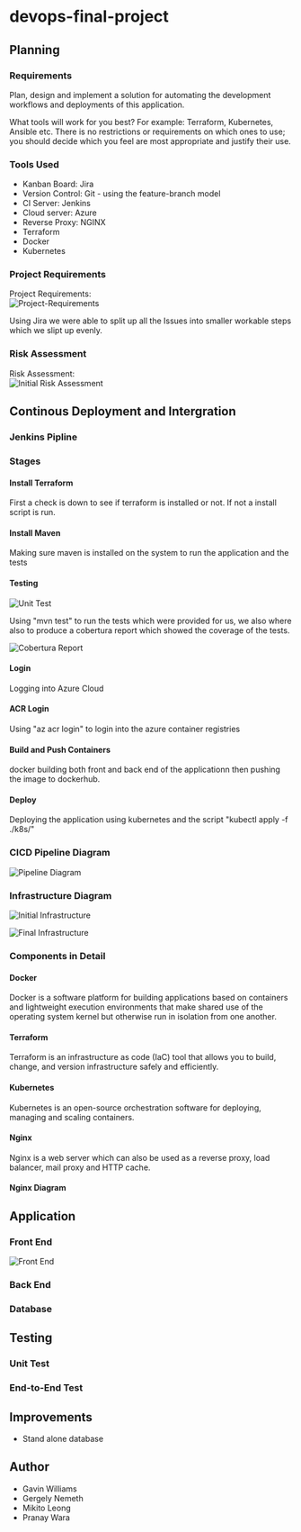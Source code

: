 # devops-final-project

## Planning

### Requirements

Plan, design and implement a solution for automating the development workflows and deployments of this application.

What tools will work for you best? For example: Terraform, Kubernetes, Ansible etc. There is no restrictions or requirements on which ones to use; you should decide which you feel are most appropriate and justify their use.

### Tools Used

* Kanban Board: Jira
* Version Control: Git - using the feature-branch model
* CI Server: Jenkins
* Cloud server: Azure
* Reverse Proxy: NGINX
* Terraform
* Docker
* Kubernetes

### Project Requirements

Project Requirements:  
![Project-Requirements](https://raw.githubusercontent.com/gavthetallone/devops-final-project/featureTCFP-34/diagrams/project%20requirements.jpg)

Using Jira we were able to split up all the Issues into smaller workable steps which we slipt up evenly.

### Risk Assessment

Risk Assessment:  
![Initial Risk Assessment](https://raw.githubusercontent.com/gavthetallone/devops-final-project/featureTCFP-34/diagrams/1st%20risk.jpg)

## Continous Deployment and Intergration

### Jenkins Pipline

### Stages

#### Install Terraform

First a check is down to see if terraform is installed or not. If not a install script is run.

#### Install Maven
Making sure maven is installed on the system to run the application and the tests

#### Testing

![Unit Test](https://raw.githubusercontent.com/gavthetallone/devops-final-project/featureTCFP-34/diagrams/tests.jpg)

Using "mvn test" to run the tests which were provided for us, we also where also to produce a cobertura report which showed the coverage of the tests.

![Cobertura Report](https://raw.githubusercontent.com/gavthetallone/devops-final-project/featureTCFP-34/diagrams/cobertura%20report.jpg)

#### Login

Logging into Azure Cloud

#### ACR Login

Using "az acr login" to login into the azure container registries

#### Build and Push Containers

docker building both front and back end of the applicationn then pushing the image to dockerhub.

#### Deploy

Deploying the application using kubernetes and the script "kubectl apply -f ./k8s/" 

### CICD Pipeline Diagram

![Pipeline Diagram]()

### Infrastructure Diagram

![Initial Infrastructure](https://raw.githubusercontent.com/gavthetallone/devops-final-project/featureTCFP-34/diagrams/infrastructurev1.0.png)

![Final Infrastructure](https://raw.githubusercontent.com/gavthetallone/devops-final-project/featureTCFP-34/diagrams/servicesv1.0.png)


### Components in Detail

#### Docker
Docker is a software platform for building applications based on containers and lightweight execution environments that make shared use of the operating system kernel but otherwise run in isolation from one another.

#### Terraform
Terraform is an infrastructure as code (IaC) tool that allows you to build, change, and version infrastructure safely and efficiently. 

#### Kubernetes
Kubernetes is an open-source orchestration software for deploying, managing and scaling containers.

#### Nginx
Nginx is a web server which can also be used as a reverse proxy, load balancer, mail proxy and HTTP cache.

#### Nginx Diagram

## Application

### Front End
![Front End](https://raw.githubusercontent.com/gavthetallone/devops-final-project/featureTCFP-34/diagrams/front-end.jpg)
### Back End

### Database

## Testing

### Unit Test

### End-to-End Test

## Improvements

* Stand alone database

## Author 

* Gavin Williams
* Gergely Nemeth
* Mikito Leong
* Pranay Wara


